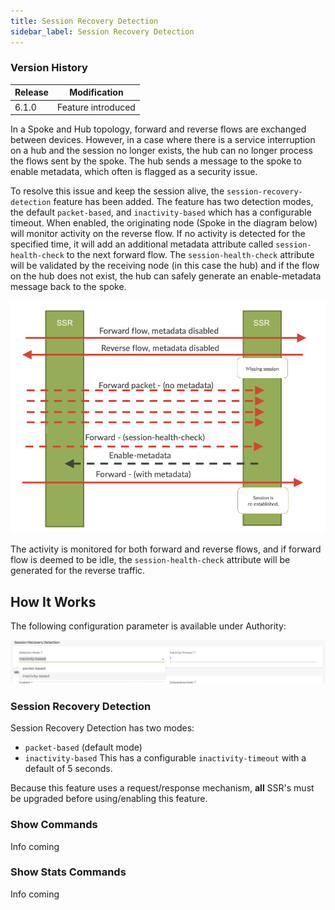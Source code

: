```yaml
---
title: Session Recovery Detection
sidebar_label: Session Recovery Detection
---
```


### Version History

| Release | Modification |
| --- | --- |
| 6.1.0 | Feature introduced |

In a Spoke and Hub topology, forward and reverse flows are exchanged between devices. However, in a case where there is a service interruption on a hub and the session no longer exists, the hub can no longer process the flows sent by the spoke. The hub sends a message to the spoke to enable metadata, which often is flagged as a security issue. 

To resolve this issue and keep the session alive, the `session-recovery-detection` feature has been added. The feature has two detection modes, the default `packet-based`, and `inactivity-based` which has a configurable timeout. When enabled, the originating node (Spoke in the diagram below) will monitor activity on the reverse flow. If no activity is detected for the specified time, it will add an additional metadata attribute called `session-health-check` to the next forward flow. The `session-health-check` attribute will be validated by the receiving node (in this case the hub) and if the flow on the hub does not exist, the hub can safely generate an enable-metadata message back to the spoke. 

![Session Flow Example](/img/config_session_flow_example.png)

The activity is monitored for both forward and reverse flows, and if forward flow is deemed to be idle, the `session-health-check` attribute will be generated for the reverse traffic.

## How It Works

The following configuration parameter is available under Authority: 

![Session Recovery Detection](/img/config_session_recovery.png)

### Session Recovery Detection

Session Recovery Detection has two modes:

- `packet-based` (default mode)
- `inactivity-based` This has a configurable `inactivity-timeout` with a default of 5 seconds.

Because this feature uses a request/response mechanism, **all** SSR's must be upgraded before using/enabling this feature.

### Show Commands

Info coming

### Show Stats Commands

Info coming